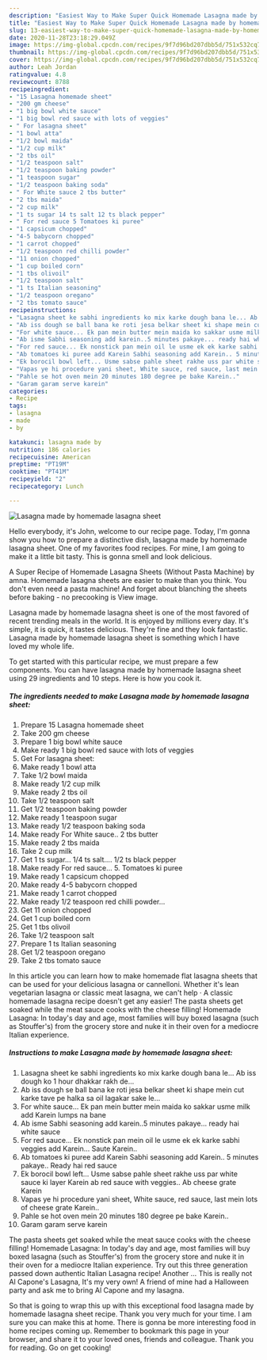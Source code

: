 ```yaml
---
description: "Easiest Way to Make Super Quick Homemade Lasagna made by homemade lasagna sheet"
title: "Easiest Way to Make Super Quick Homemade Lasagna made by homemade lasagna sheet"
slug: 13-easiest-way-to-make-super-quick-homemade-lasagna-made-by-homemade-lasagna-sheet
date: 2020-11-28T23:18:29.049Z
image: https://img-global.cpcdn.com/recipes/9f7d96bd207dbb5d/751x532cq70/lasagna-made-by-homemade-lasagna-sheet-recipe-main-photo.jpg
thumbnail: https://img-global.cpcdn.com/recipes/9f7d96bd207dbb5d/751x532cq70/lasagna-made-by-homemade-lasagna-sheet-recipe-main-photo.jpg
cover: https://img-global.cpcdn.com/recipes/9f7d96bd207dbb5d/751x532cq70/lasagna-made-by-homemade-lasagna-sheet-recipe-main-photo.jpg
author: Leah Jordan
ratingvalue: 4.8
reviewcount: 8788
recipeingredient:
- "15 Lasagna homemade sheet"
- "200 gm cheese"
- "1 big bowl white sauce"
- "1 big bowl red sauce with lots of veggies"
- " For lasagna sheet"
- "1 bowl atta"
- "1/2 bowl maida"
- "1/2 cup milk"
- "2 tbs oil"
- "1/2 teaspoon salt"
- "1/2 teaspoon baking powder"
- "1 teaspoon sugar"
- "1/2 teaspoon baking soda"
- " For White sauce 2 tbs butter"
- "2 tbs maida"
- "2 cup milk"
- "1 ts sugar 14 ts salt 12 ts black pepper"
- " For red sauce 5 Tomatoes ki puree"
- "1 capsicum chopped"
- "4-5 babycorn chopped"
- "1 carrot chopped"
- "1/2 teaspoon red chilli powder"
- "11 onion chopped"
- "1 cup boiled corn"
- "1 tbs olivoil"
- "1/2 teaspoon salt"
- "1 ts Italian seasoning"
- "1/2 teaspoon oregano"
- "2 tbs tomato sauce"
recipeinstructions:
- "Lasagna sheet ke sabhi ingredients ko mix karke dough bana le... Ab iss dough ko 1 hour dhakkar rakh de..."
- "Ab iss dough se ball bana ke roti jesa belkar sheet ki shape mein cut karke tave pe halka sa oil lagakar sake le..."
- "For white sauce... Ek pan mein butter mein maida ko sakkar usme milk add Karein lumps na bane"
- "Ab isme Sabhi seasoning add karein..5 minutes pakaye... ready hai white sauce"
- "For red sauce... Ek nonstick pan mein oil le usme ek ek karke sabhi veggies add Karein... Saute Karein.."
- "Ab tomatoes ki puree add Karein Sabhi seasoning add Karein.. 5 minutes pakaye.. Ready hai red sauce"
- "Ek borocil bowl left... Usme sabse pahle sheet rakhe uss par white sauce ki layer Karein ab red sauce with veggies.. Ab cheese grate Karein"
- "Vapas ye hi procedure yani sheet, White sauce, red sauce, last mein lots of cheese grate Karein.."
- "Pahle se hot oven mein 20 minutes 180 degree pe bake Karein.."
- "Garam garam serve karein"
categories:
- Recipe
tags:
- lasagna
- made
- by

katakunci: lasagna made by 
nutrition: 186 calories
recipecuisine: American
preptime: "PT19M"
cooktime: "PT41M"
recipeyield: "2"
recipecategory: Lunch

---
```



![Lasagna made by homemade lasagna sheet](https://img-global.cpcdn.com/recipes/9f7d96bd207dbb5d/751x532cq70/lasagna-made-by-homemade-lasagna-sheet-recipe-main-photo.jpg)

Hello everybody, it's John, welcome to our recipe page. Today, I'm gonna show you how to prepare a distinctive dish, lasagna made by homemade lasagna sheet. One of my favorites food recipes. For mine, I am going to make it a little bit tasty. This is gonna smell and look delicious.

A Super Recipe of Homemade Lasagna Sheets (Without Pasta Machine) by amna. Homemade lasagna sheets are easier to make than you think. You don&#39;t even need a pasta machine! And forget about blanching the sheets before baking - no precooking is View image.

Lasagna made by homemade lasagna sheet is one of the most favored of recent trending meals in the world. It is enjoyed by millions every day. It's simple, it is quick, it tastes delicious. They're fine and they look fantastic. Lasagna made by homemade lasagna sheet is something which I have loved my whole life.


To get started with this particular recipe, we must prepare a few components. You can have lasagna made by homemade lasagna sheet using 29 ingredients and 10 steps. Here is how you cook it.

<!--inarticleads1-->

##### The ingredients needed to make Lasagna made by homemade lasagna sheet:

1. Prepare 15 Lasagna homemade sheet
1. Take 200 gm cheese
1. Prepare 1 big bowl white sauce
1. Make ready 1 big bowl red sauce with lots of veggies
1. Get  For lasagna sheet:
1. Make ready 1 bowl atta
1. Take 1/2 bowl maida
1. Make ready 1/2 cup milk
1. Make ready 2 tbs oil
1. Take 1/2 teaspoon salt
1. Get 1/2 teaspoon baking powder
1. Make ready 1 teaspoon sugar
1. Make ready 1/2 teaspoon baking soda
1. Make ready  For White sauce.. 2 tbs butter
1. Make ready 2 tbs maida
1. Take 2 cup milk
1. Get 1 ts sugar... 1/4 ts salt.... 1/2 ts black pepper
1. Make ready  For red sauce... 5. Tomatoes ki puree
1. Make ready 1 capsicum chopped
1. Make ready 4-5 babycorn chopped
1. Make ready 1 carrot chopped
1. Make ready 1/2 teaspoon red chilli powder...
1. Get 11 onion chopped
1. Get 1 cup boiled corn
1. Get 1 tbs olivoil
1. Take 1/2 teaspoon salt
1. Prepare 1 ts Italian seasoning
1. Get 1/2 teaspoon oregano
1. Take 2 tbs tomato sauce


In this article you can learn how to make homemade flat lasagna sheets that can be used for your delicious lasagna or cannelloni. Whether it&#39;s lean vegetarian lasagna or classic meat lasagna, we can&#39;t help · A classic homemade lasagna recipe doesn&#39;t get any easier! The pasta sheets get soaked while the meat sauce cooks with the cheese filling! Homemade Lasagna: In today&#39;s day and age, most families will buy boxed lasagna (such as Stouffer&#39;s) from the grocery store and nuke it in their oven for a mediocre Italian experience. 

<!--inarticleads2-->

##### Instructions to make Lasagna made by homemade lasagna sheet:

1. Lasagna sheet ke sabhi ingredients ko mix karke dough bana le... Ab iss dough ko 1 hour dhakkar rakh de...
1. Ab iss dough se ball bana ke roti jesa belkar sheet ki shape mein cut karke tave pe halka sa oil lagakar sake le...
1. For white sauce... Ek pan mein butter mein maida ko sakkar usme milk add Karein lumps na bane
1. Ab isme Sabhi seasoning add karein..5 minutes pakaye... ready hai white sauce
1. For red sauce... Ek nonstick pan mein oil le usme ek ek karke sabhi veggies add Karein... Saute Karein..
1. Ab tomatoes ki puree add Karein Sabhi seasoning add Karein.. 5 minutes pakaye.. Ready hai red sauce
1. Ek borocil bowl left... Usme sabse pahle sheet rakhe uss par white sauce ki layer Karein ab red sauce with veggies.. Ab cheese grate Karein
1. Vapas ye hi procedure yani sheet, White sauce, red sauce, last mein lots of cheese grate Karein..
1. Pahle se hot oven mein 20 minutes 180 degree pe bake Karein..
1. Garam garam serve karein


The pasta sheets get soaked while the meat sauce cooks with the cheese filling! Homemade Lasagna: In today&#39;s day and age, most families will buy boxed lasagna (such as Stouffer&#39;s) from the grocery store and nuke it in their oven for a mediocre Italian experience. Try out this three generation passed down authentic Italian Lasagna recipe! Another … This is really not Al Capone&#39;s Lasagna, It&#39;s my very own! A friend of mine had a Halloween party and ask me to bring Al Capone and my lasagna. 

So that is going to wrap this up with this exceptional food lasagna made by homemade lasagna sheet recipe. Thank you very much for your time. I am sure you can make this at home. There is gonna be more interesting food in home recipes coming up. Remember to bookmark this page in your browser, and share it to your loved ones, friends and colleague. Thank you for reading. Go on get cooking!
